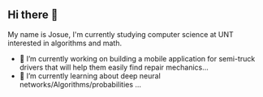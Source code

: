 ## Hi there 👋
My name is Josue, I'm currently studying computer science at UNT interested in algorithms and math. 

- 🔭 I’m currently working on building a mobile application for semi-truck drivers that will help them easily find repair mechanics...
- 🌱 I’m currently learning about deep neural networks/Algorithms/probabilities ...
<!--
**JRP06/jrp06** is a ✨ _special_ ✨ repository because its `README.md` (this file) appears on your GitHub profile.

Here are some ideas to get you started:

- 🔭 I’m currently working on ...
- 🌱 I’m currently learning ...
- 👯 I’m looking to collaborate on ...
- 🤔 I’m looking for help with ...
- 💬 Ask me about ...
- 📫 How to reach me: ...
- 😄 Pronouns: ...
- ⚡ Fun fact: ...
-->
